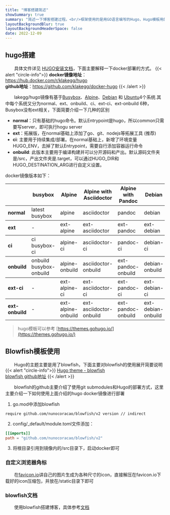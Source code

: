 ```yaml
---
title: "博客搭建简述"
showSummary: true
summary: "简述一下博客搭建过程。<br/>框架使用的是用GO语言编写的Hugo，Hugo模板用的是blowfish。"
layoutBackgroundBlur: true
layoutBackgroundHeaderSpace: false
date: 2022-12-09
---
```



## hugo搭建
&emsp;&emsp;具体文件详见 [HUGO安装文档](https://gohugo.io/installation/)，下面主要解释一下docker部署的方式。
{{< alert "circle-info">}}
**docker镜像地址**：https://hub.docker.com/r/klakegg/hugo
<br/>
**github地址**：https://github.com/klakegg/docker-hugo
{{< /alert >}}


&emsp;&emsp;lakegg/hugo镜像有基于[Busybox](https://busybox.net/)、[Alpine](https://www.alpinelinux.org/)、[Debian](https://www.debian.org/) 和
[Ubuntu](https://ubuntu.com/)4个系统.其中每个系统又分为normal、ext、onbuild、ci、ext-ci、ext-onbuild 6种，Busybox没有ext相关，下面简要介绍一下几种的区别

* **normal**：只有基础的hugo命令。默认Entrypoint是hugo，所以common只需要写server，即可执行hogu server
* **ext**：拓展版，在normal基础上添加了go、git、nodejs等拓展工具 (推荐)
* **ci**: 主要用于持续集成/部署。在normal基础上，新增了环境变量HUGO_ENV，去掉了默认Entrypoint，需要自行添加容器运行命令
* **onbuild**: 此版本主要用于编译构建并可以分开源码和产出。默认源码文件夹是/src，产出文件夹是.target，可以通过HUGO_DIR和HUGO_DESTINATION_ARG进行自定义设置。

docker镜像版本如下：
<table>
    <thead>
        <tr>
            <th ></th>
            <th >busybox</th>
            <th >Alpine</th>
            <th >Alpine with Asciidoctor</th>
            <th >Alpine with Pandoc</th>
            <th >Debian</th>
            <th >Ubuntu</th>
        </tr>
    </thead>
    <tbody>
        <tr>
            <td style="font-weight: bold; border-top-width: 1.5px; ">normal</td>
            <td style="border-top-width: 1.5px;">latest<br/>busybox</td>
            <td style="border-top-width: 1.5px;">alpine</td>
            <td style="border-top-width: 1.5px;">asciidoctor</td>
            <td style="border-top-width: 1.5px;">pandoc</td>
            <td style="border-top-width: 1.5px;">debian</td>
            <td style="border-top-width: 1.5px;">ubuntu</td>
        </tr>
    </tbody>
    <tbody>
        <tr>
            <td style="font-weight: bold; border-top-width: 1.5px; border-top-color: snow">ext</td>
            <td style="border-top-width: 1.5px; border-top-color: snow">-</td>
            <td style="border-top-width: 1.5px; border-top-color: snow">ext-alpine</td>
            <td style="border-top-width: 1.5px; border-top-color: snow">ext-asciidoctor</td>
            <td style="border-top-width: 1.5px; border-top-color: snow">ext-pandoc</td>
            <td style="border-top-width: 1.5px; border-top-color: snow">ext-debian</td>
            <td style="border-top-width: 1.5px; border-top-color: snow">ext-ubuntu</td>
        </tr>
    </tbody>
    <tbody>
        <tr>
            <td style="font-weight: bold;border-top-width: 1.5px; border-top-color: snow">ci</td>
            <td style="border-top-width: 1.5px; border-top-color: snow">ci<br/>busybox-ci</td>
            <td style="border-top-width: 1.5px; border-top-color: snow">alpine-ci</td>
            <td style="border-top-width: 1.5px; border-top-color: snow">asciidoctor-ci</td>
            <td style="border-top-width: 1.5px; border-top-color: snow">pandoc-ci</td>
            <td style="border-top-width: 1.5px; border-top-color: snow">debian-ci</td>
            <td style="border-top-width: 1.5px; border-top-color: snow">ubuntu-ci</td>
        </tr>
    </tbody>
    <tbody>
        <tr>
            <td style="font-weight: bold;border-top-width: 1.5px; border-top-color: snow">onbuild</td>
            <td style="border-top-width: 1.5px; border-top-color: snow">onbuild<br/>busybox-onbuild</td>
            <td style="border-top-width: 1.5px; border-top-color: snow">alpine-onbuild</td>
            <td style="border-top-width: 1.5px; border-top-color: snow">asciidoctor-onbuild</td>
            <td style="border-top-width: 1.5px; border-top-color: snow">ext-pandoc-onbuild</td>
            <td style="border-top-width: 1.5px; border-top-color: snow">debian-onbuild</td>
            <td style="border-top-width: 1.5px; border-top-color: snow">ubuntu-onbuild</td>
        </tr>
    </tbody>
     <tbody>
        <tr>
            <td style="font-weight: bold;border-top-width: 1.5px; border-top-color: snow">ext-ci</td>
            <td style="border-top-width: 1.5px; border-top-color: snow">-</td>
            <td style="border-top-width: 1.5px; border-top-color: snow">ext-alpine-ci</td>
            <td style="border-top-width: 1.5px; border-top-color: snow">ext-asciidoctor-ci</td>
            <td style="border-top-width: 1.5px; border-top-color: snow">ext-pandoc-ci</td>
            <td style="border-top-width: 1.5px; border-top-color: snow">ext-debian-ci</td>
            <td style="border-top-width: 1.5px; border-top-color: snow">ext-ubuntu-ci</td>
        </tr>
    </tbody>
    <tbody>
        <tr>
            <td style="font-weight: bold;border-top-width: 1.5px; border-top-color: snow">ext-onbuild</td>
            <td style="border-top-width: 1.5px; border-top-color: snow">-</td>
            <td style="border-top-width: 1.5px; border-top-color: snow">ext-alpine-onbuild</td>
            <td style="border-top-width: 1.5px; border-top-color: snow">ext-asciidoctor-onbuild</td>
            <td style="border-top-width: 1.5px; border-top-color: snow">ext-pandoc-onbuild</td>
            <td style="border-top-width: 1.5px; border-top-color: snow">ext-debian-onbuild</td>
            <td style="border-top-width: 1.5px; border-top-color: snow">ext-ubuntu-onbuild</td>
        </tr>
    </tbody>
</table>

> hugo模板可以参考 [https://themes.gohugo.io/](https://themes.gohugo.io/)
 
## Blowfish模板使用

&emsp;&emsp;Hugo的主题主要是用了blowfish，下面主要对blowfish的使用展开简要说明
{{< alert "circle-info">}}
[Hugo theme - blowfish](https://themes.gohugo.io/themes/blowfish)<br/>
[blowfish github地址](https://github.com/nunocoracao/blowfish)
{{< /alert >}}

&emsp;&emsp;blowfish的github主要介绍了使用git submodules和Hugo的部署方式，这里主要介绍一下如何使用上面介绍的hugo docker镜像进行部署

1. go.mod中添加blowfish
```
require github.com/nunocoracao/blowfish/v2 version // indirect
```
2. config/_default/module.toml文件添加：
```toml
[[imports]]
path = "github.com/nunocoracao/blowfish/v2"
```
3. 将根目录引用到镜像内的/src目录下，启动docker即可


### 自定义浏览器角标
&emsp;&emsp;在[favicon.io](https://favicon.io/)讲自己的图片生成为各种尺寸的icon，直接解压在favicon.io下载好的icon压缩包，并放在/static目录下即可

### blowfish文档
&emsp;&emsp;使用blowfish搭建博客，具体参考[文档](https://nunocoracao.github.io/blowfish/docs/)
